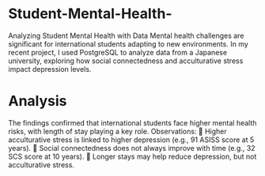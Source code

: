 # Student-Mental-Health-
 Analyzing Student Mental Health with Data
Mental health challenges are significant for international students adapting to new environments. In my recent project, I used PostgreSQL to analyze data from a Japanese university, exploring how social connectedness and acculturative stress impact depression levels.
# Analysis
The findings confirmed that international students face higher mental health risks, with length of stay playing a key role.
Observations:
 📌 Higher acculturative stress is linked to higher depression (e.g., 91 ASISS score at 5 years).
 📌 Social connectedness does not always improve with time (e.g., 32 SCS score at 10 years).
 📌 Longer stays may help reduce depression, but not acculturative stress.
